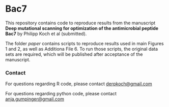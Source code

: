 # Bac7

This repository contains code to reproduce results from the manuscript __Deep mutational scanning for optimization of the
antimicrobial peptide Bac7__ by Philipp Koch et al (submitted).

The folder _paper_ contains scripts to reproduce results used in main Figures 1 and 2, as well as Additiona File 6. 
To run those scripts, the original data sets are required, which will be published after acceptance of the manuscript.

### Contact
For questions regarding R code, please contact derpkoch@gmail.com

For questions regarding python code, please contact anja.gumpinger@gmail.com

